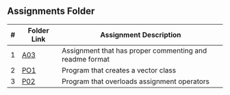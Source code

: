 ## Assignments Folder

|   #   | Folder Link | Assignment Description |
| :---: | ----------- | ---------------------- |
| 1 | [A03](https://github.com/DomHaw21/2143-OOP-HAWKINS/tree/main/Assignments/AO3)| Assignment that has proper commenting and readme format|
| 2 | [PO1](https://github.com/DomHaw21/2143-OOP-HAWKINS/tree/main/Assignments/P01)| Program that creates a vector class|
| 3 | [P02](https://github.com/DomHaw21/2143-OOP-HAWKINS/tree/main/Assignments/P02)| Program that overloads assignment operators|
